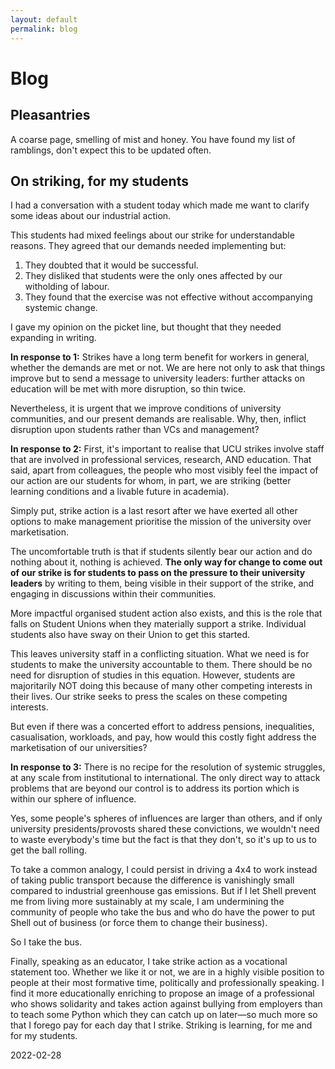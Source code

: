 ```yaml
---
layout: default
permalink: blog
---
```

# Blog

## Pleasantries

A coarse page, smelling of mist and honey. You have found my list of ramblings, don't expect this to be updated often.

## On striking, for my students
I had a conversation with a student today which made me want to clarify some ideas about our industrial action.

This students had mixed feelings about our strike for understandable reasons. They agreed that our demands needed implementing but:

1. They doubted that it would be successful.
2. They disliked that students were the only ones affected by our witholding of labour.
3. They found that the exercise was not effective without accompanying systemic change.

I gave my opinion on the picket line, but thought that they needed expanding in writing.

**In response to 1:**
Strikes have a long term benefit for workers in general, whether the demands are met or not. We are here not only to ask that things improve but to send a message to university leaders: further attacks on education will be met with more disruption, so thin twice.

Nevertheless, it is urgent that we improve conditions of university communities, and our present demands are realisable. Why, then, inflict disruption upon students rather than VCs and management?

**In response to 2:**
First, it's important to realise that UCU strikes involve staff that are involved in professional services, research, AND education. That said, apart from colleagues, the people who most visibly feel the impact of our action are our students for whom, in part, we are striking (better learning conditions and a livable future in academia).

Simply put, strike action is a last resort after we have exerted all other options to make management prioritise the mission of the university over marketisation.

The uncomfortable truth is that if students silently bear our action and do nothing about it, nothing is achieved. **The only way for change to come out of our strike is for students to pass on the pressure to their university leaders** by writing to them, being visible in their support of the strike, and engaging in discussions within their communities.

More impactful organised student action also exists, and this is the role that falls on Student Unions when they materially support a strike. Individual students also have sway on their Union to get this started.

This leaves university staff in a conflicting situation. What we need is for students to make the university accountable to them. There should be no need for disruption of studies in this equation. However, students are majoritarily NOT doing this because of many other competing interests in their lives. Our strike seeks to press the scales on these competing interests.

But even if there was a concerted effort to address pensions, inequalities, casualisation, workloads, and pay, how would this costly fight address the marketisation of our universities?

**In response to 3:**
There is no recipe for the resolution of systemic struggles, at any scale from institutional to international. The only direct way to attack problems that are beyond our control is to address its portion which is within our sphere of influence.

Yes, some people's spheres of influences are larger than others, and if only university presidents/provosts shared these convictions, we wouldn't need to waste everybody's time but the fact is that they don't, so it's up to us to get the ball rolling.

To take a common analogy, I could persist in driving a 4x4 to work instead of taking public transport because the difference is vanishingly small compared to industrial greenhouse gas emissions. But if I let Shell prevent me from living more sustainably at my scale, I am undermining the community of people who take the bus and who do have the power to put Shell out of business (or force them to change their business).

So I take the bus.

Finally, speaking as an educator, I take strike action as a vocational statement too. Whether we like it or not, we are in a highly visible position to people at their most formative time, politically and professionally speaking. I find it more educationally enriching to propose an image of a professional who shows solidarity and takes action against bullying from employers than to teach some Python which they can catch up on later—so much more so that I forego pay for each day that I strike. Striking is learning, for me and for my students.

2022-02-28
